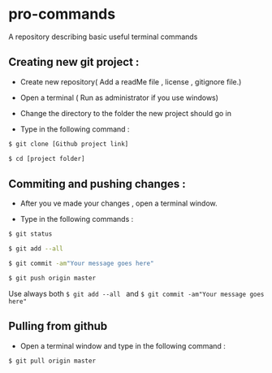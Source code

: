 # pro-commands

A repository describing basic useful terminal commands

## Creating new git project : ##

- Create new repository( Add a readMe file , license , gitignore file.)

- Open a terminal ( Run as administrator if you use windows)

- Change the directory to the folder the new project should go in

- Type in the following command  :

```bash
$ git clone [Github project link]

$ cd [project folder]
```

## Commiting and pushing changes : ##

- After you ve made your changes , open a terminal window.

- Type in the following commands :

```bash
$ git status

$ git add --all

$ git commit -am"Your message goes here"

$ git push origin master
```

Use always both `$ git add --all ` and `$ git commit -am"Your message goes here"`

## Pulling from github ##

- Open a terminal window and type in the following command :

```bash
$ git pull origin master
```
